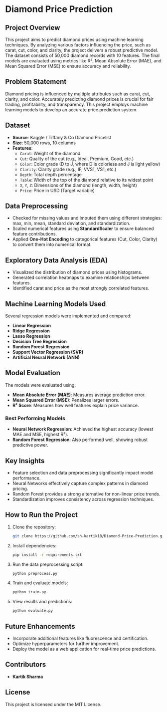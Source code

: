 # Diamond Price Prediction

## Project Overview
This project aims to predict diamond prices using machine learning techniques. By analyzing various factors influencing the price, such as carat, cut, color, and clarity, the project delivers a robust predictive model. The dataset consists of 50,000 diamond records with 10 features. The final models are evaluated using metrics like R², Mean Absolute Error (MAE), and Mean Squared Error (MSE) to ensure accuracy and reliability.

## Problem Statement
Diamond pricing is influenced by multiple attributes such as carat, cut, clarity, and color. Accurately predicting diamond prices is crucial for fair trading, profitability, and transparency. This project employs machine learning models to develop an accurate price prediction system.

## Dataset
- **Source**: Kaggle / Tiffany & Co Diamond Pricelist
- **Size**: 50,000 rows, 10 columns
- **Features**:
  - `Carat`: Weight of the diamond
  - `Cut`: Quality of the cut (e.g., Ideal, Premium, Good, etc.)
  - `Color`: Color grade (D to J, where D is colorless and J is light yellow)
  - `Clarity`: Clarity grade (e.g., IF, VVS1, VS1, etc.)
  - `Depth`: Total depth percentage
  - `Table`: Width of the top of the diamond relative to its widest point
  - `X`, `Y`, `Z`: Dimensions of the diamond (length, width, height)
  - `Price`: Price in USD (Target variable)

## Data Preprocessing
- Checked for missing values and imputed them using different strategies: max, min, mean, standard deviation, and standardization.
- Scaled numerical features using **StandardScaler** to ensure balanced feature contributions.
- Applied **One-Hot Encoding** to categorical features (Cut, Color, Clarity) to convert them into numerical format.

## Exploratory Data Analysis (EDA)
- Visualized the distribution of diamond prices using histograms.
- Generated correlation heatmaps to examine relationships between features.
- Identified carat and price as the most strongly correlated features.

## Machine Learning Models Used
Several regression models were implemented and compared:
- **Linear Regression**
- **Ridge Regression**
- **Lasso Regression**
- **Decision Tree Regression**
- **Random Forest Regression**
- **Support Vector Regression (SVR)**
- **Artificial Neural Network (ANN)**

## Model Evaluation
The models were evaluated using:
- **Mean Absolute Error (MAE)**: Measures average prediction error.
- **Mean Squared Error (MSE)**: Penalizes larger errors.
- **R² Score**: Measures how well features explain price variance.

### Best Performing Models
- **Neural Network Regression**: Achieved the highest accuracy (lowest MAE and MSE, highest R²).
- **Random Forest Regression**: Also performed well, showing robust predictive power.

## Key Insights
- Feature selection and data preprocessing significantly impact model performance.
- Neural Networks effectively capture complex patterns in diamond pricing.
- Random Forest provides a strong alternative for non-linear price trends.
- Standardization improves consistency across regression techniques.

## How to Run the Project
1. Clone the repository:
   ```bash
   git clone https://github.com/sh-kartik18/Diamond-Price-Prediction.git
   ```
2. Install dependencies:
   ```bash
   pip install -r requirements.txt
   ```
3. Run the data preprocessing script:
   ```bash
   python preprocess.py
   ```
4. Train and evaluate models:
   ```bash
   python train.py
   ```
5. View results and predictions:
   ```bash
   python evaluate.py
   ```

## Future Enhancements
- Incorporate additional features like fluorescence and certification.
- Optimize hyperparameters for further improvement.
- Deploy the model as a web application for real-time price predictions.


## Contributors
- **Kartik Sharma**

## License
This project is licensed under the MIT License.

